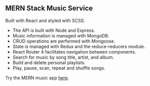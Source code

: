 ## MERN Stack Music Service

Built with React and styled with SCSS.

- The API is built with Node and Express.
- Music information is managed with MongoDB.
- CRUD operations are performed with Mongoose.
- State is managed with Redux and the reduce-reducers module.
- React Router 4 facilitates navigation between components.
- Search for music by song title, artist, and album.
- Build and delete personal playlists.
- Play, pause, scan, repeat and shuffle songs.

Try the MERN music app [here](https://mysterious-cove-62122.herokuapp.com/).
